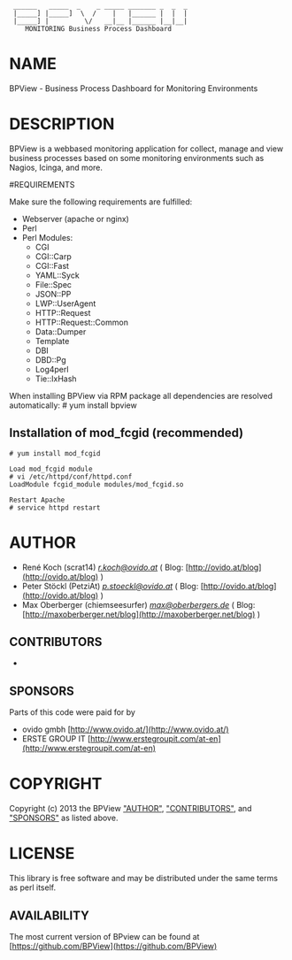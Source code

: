      ______   _____  _    _ _____ _______ _  _  _      
     |_____] |_____]  \  /    |   |______ |  |  |      
     |_____] |         \/   __|__ |______ |__|__|      
        MONITORING Business Process Dashboard          

# NAME

BPView - Business Process Dashboard for Monitoring Environments

# DESCRIPTION

BPView is a webbased monitoring application for collect, manage and view
business processes based on some monitoring environments such as Nagios,
Icinga, and more.

#REQUIREMENTS

Make sure the following requirements are fulfilled:
  * Webserver (apache or nginx)
  * Perl
  * Perl Modules:
    - CGI
    - CGI::Carp
    - CGI::Fast
    - YAML::Syck
    - File::Spec
    - JSON::PP
    - LWP::UserAgent
    - HTTP::Request
    - HTTP::Request::Common
    - Data::Dumper
    - Template
    - DBI
    - DBD::Pg
    - Log4perl
    - Tie::IxHash
    

When installing BPView via RPM package all dependencies are resolved automatically:
    # yum install bpview

## Installation of mod_fcgid (recommended)

    # yum install mod_fcgid
  
    Load mod_fcgid module
    # vi /etc/httpd/conf/httpd.conf
    LoadModule fcgid_module modules/mod_fcgid.so
  
    Restart Apache
    # service httpd restart



# AUTHOR

- René Koch (scrat14) _<r.koch@ovido.at>_ ( Blog: [http://ovido.at/blog](http://ovido.at/blog) )
- Peter Stöckl (PetziAt) _<p.stoeckl@ovido.at>_ ( Blog: [http://ovido.at/blog](http://ovido.at/blog) )
- Max Oberberger (chiemseesurfer) _<max@oberbergers.de>_ ( Blog: [http://maxoberberger.net/blog](http://maxoberberger.net/blog) )

## CONTRIBUTORS

- 

## SPONSORS

Parts of this code were paid for by

- ovido gmbh [http://www.ovido.at/](http://www.ovido.at/)
- ERSTE GROUP IT [http://www.erstegroupit.com/at-en](http://www.erstegroupit.com/at-en)


# COPYRIGHT

Copyright (c) 2013 the BPView ["AUTHOR"](#AUTHOR), ["CONTRIBUTORS"](#CONTRIBUTORS), and ["SPONSORS"](#SPONSORS) as listed above.

# LICENSE

This library is free software and may be distributed under the same terms as perl itself.

## AVAILABILITY

The most current version of BPview can be found at [https://github.com/BPView](https://github.com/BPView)

  
